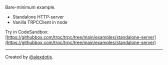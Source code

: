 Bare-minimum example.

- Standalone HTTP-server
- Vanilla TRPCClient in node

Try in CodeSandbox: [https://githubbox.com/trpc/trpc/tree/main/examples/standalone-server](https://githubbox.com/trpc/trpc/tree/main/examples/standalone-server)

---

Created by [@alexdotjs](https://twitter.com/alexdotjs).
